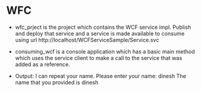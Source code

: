 # WFC
* wfc_prject is the project which contains the WCF service impl. Publish and deploy that service and a service is made available to consume using url http://localhost/WCFServiceSample/Service.svc

* consuming_wcf is a console application which has a basic main method which uses the service client to make a call to the service that was added as a reference.

* Output:
	I can repeat your name. Please enter your name:
	dinesh
	The name that you provided is dinesh

